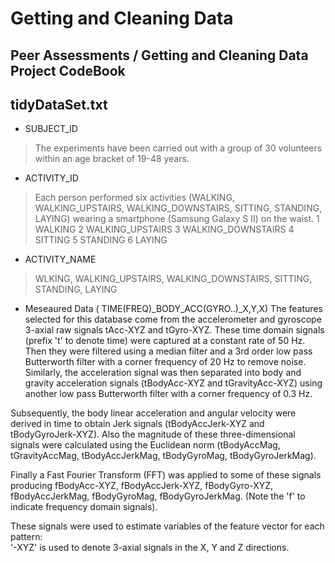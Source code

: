 # Getting and Cleaning Data 

## Peer Assessments / Getting and Cleaning Data Project CodeBook

## tidyDataSet.txt 

* SUBJECT_ID	
> The experiments have been carried out with a group of 30 volunteers within an age bracket of 19-48 years.

* ACTIVITY_ID	
> Each person performed six activities (WALKING, WALKING_UPSTAIRS, WALKING_DOWNSTAIRS, SITTING, STANDING, LAYING) wearing a smartphone (Samsung Galaxy S II) on the waist.
> 1 WALKING
2 WALKING_UPSTAIRS
3 WALKING_DOWNSTAIRS
4 SITTING
5 STANDING
6 LAYING

* ACTIVITY_NAME	
> WLKING, WALKING_UPSTAIRS, WALKING_DOWNSTAIRS, SITTING, STANDING, LAYING

* Meseaured Data ( TIME(FREQ)_BODY_ACC(GYRO..)_X,Y,X)
The features selected for this database come from the accelerometer and gyroscope 3-axial raw signals tAcc-XYZ and tGyro-XYZ. These time domain signals (prefix 't' to denote time) were captured at a constant rate of 50 Hz. Then they were filtered using a median filter and a 3rd order low pass Butterworth filter with a corner frequency of 20 Hz to remove noise. Similarly, the acceleration signal was then separated into body and gravity acceleration signals (tBodyAcc-XYZ and tGravityAcc-XYZ) using another low pass Butterworth filter with a corner frequency of 0.3 Hz. 

Subsequently, the body linear acceleration and angular velocity were derived in time to obtain Jerk signals (tBodyAccJerk-XYZ and tBodyGyroJerk-XYZ). Also the magnitude of these three-dimensional signals were calculated using the Euclidean norm (tBodyAccMag, tGravityAccMag, tBodyAccJerkMag, tBodyGyroMag, tBodyGyroJerkMag). 

Finally a Fast Fourier Transform (FFT) was applied to some of these signals producing fBodyAcc-XYZ, fBodyAccJerk-XYZ, fBodyGyro-XYZ, fBodyAccJerkMag, fBodyGyroMag, fBodyGyroJerkMag. (Note the 'f' to indicate frequency domain signals). 

These signals were used to estimate variables of the feature vector for each pattern:  
'-XYZ' is used to denote 3-axial signals in the X, Y and Z directions.